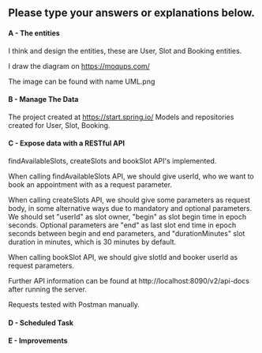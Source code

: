 ## Please type your answers or explanations below.
#### A - The entities
I think and design the entities, these are User, Slot and Booking entities.

I draw the diagram on https://moqups.com/

The image can be found with name UML.png

#### B - Manage The Data

The project created at https://start.spring.io/ 
Models and repositories created for User, Slot, Booking.

#### C - Expose data with a RESTful API

findAvailableSlots, createSlots and bookSlot API's implemented.

When calling findAvailableSlots API, we should give userId, who we want to book an appointment with as a request parameter.

When calling createSlots API, we should give some parameters as request body, in some alternative ways due to mandatory and optional parameters.
We should set "userId" as slot owner, "begin" as slot begin time in epoch seconds.
Optional parameters are "end" as last slot end time in epoch seconds between begin and end parameters, and "durationMinutes" slot duration in minutes, which is 30 minutes by default.

When calling bookSlot API, we should give slotId and booker userId as request parameters.

Further API information can be found at http://localhost:8090/v2/api-docs after running the server.

Requests tested with Postman manually.

#### D - Scheduled Task

#### E - Improvements
